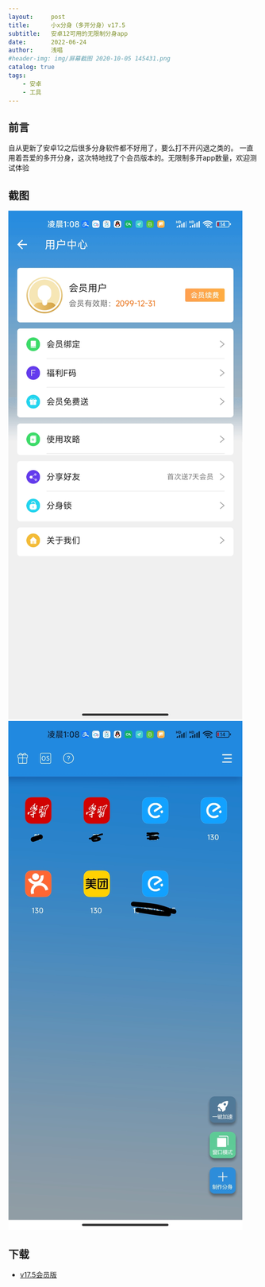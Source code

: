 ```yaml
---
layout:     post
title:      小x分身（多开分身）v17.5
subtitle:   安卓12可用的无限制分身app
date:       2022-06-24
author:     浅唱
#header-img: img/屏幕截图 2020-10-05 145431.png
catalog: true
tags:
    - 安卓
    - 工具
---
```



## 前言
自从更新了安卓12之后很多分身软件都不好用了，要么打不开闪退之类的。 一直用着吾爱的多开分身，这次特地找了个会员版本的。无限制多开app数量，欢迎测试体验

## 截图

![1656090572394.jpg](/img/1656090572394.jpg)
![1656090572391.jpg](/img/1656090572391.jpg)

## 下载
- [v17.5会员版](https://wwm.lanzouf.com/ig5s206wjnta)  


